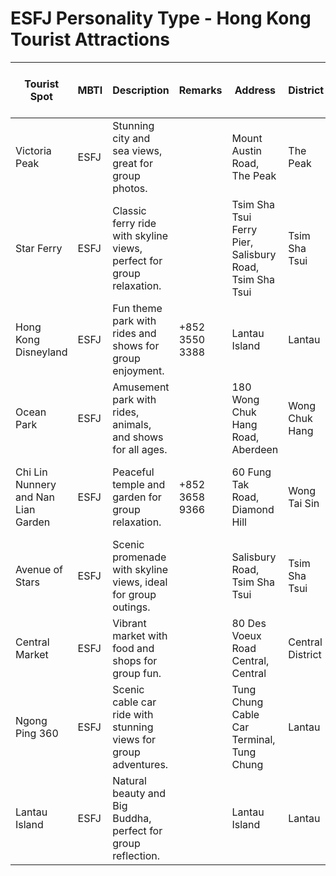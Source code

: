 # ESFJ Personality Type - Hong Kong Tourist Attractions

| Tourist Spot | MBTI | Description | Remarks | Address | District | Location | Operating Hours (Mon-Fri) | Operating Hours (Sat-Sun) | Operating Hours (Public Holiday) | Full Day |
| --- | --- | --- | --- | --- | --- | --- | --- | --- | --- | --- |
| Victoria Peak | ESFJ | Stunning city and sea views, great for group photos. |  | Mount Austin Road, The Peak | The Peak | Hong Kong Island |  |  |  |  |
| Star Ferry | ESFJ | Classic ferry ride with skyline views, perfect for group relaxation. |  | Tsim Sha Tsui Ferry Pier, Salisbury Road, Tsim Sha Tsui | Tsim Sha Tsui | Kowloon | 6:30 AM–11:30 PM | 6:30 AM–11:30 PM | 6:30 AM–11:30 PM |  |
| Hong Kong Disneyland | ESFJ | Fun theme park with rides and shows for group enjoyment. | +852 3550 3388 | Lantau Island | Lantau | Islands | 10:30 AM–8:30 PM | 10:00 AM–9:00 PM | 10:00 AM–9:00 PM | Y |
| Ocean Park | ESFJ | Amusement park with rides, animals, and shows for all ages. |  | 180 Wong Chuk Hang Road, Aberdeen | Wong Chuk Hang | Hong Kong Island | 10:00 AM–6:00 PM | 10:00 AM–7:00 PM | 10:00 AM–7:00 PM | Y |
| Chi Lin Nunnery and Nan Lian Garden | ESFJ | Peaceful temple and garden for group relaxation. | +852 3658 9366 | 60 Fung Tak Road, Diamond Hill | Wong Tai Sin | Kowloon | 9:00 AM–4:30 PM (Nunnery); 7:00 AM–7:00 PM (Garden) | 9:00 AM–4:30 PM (Nunnery); 7:00 AM–7:00 PM (Garden) | 9:00 AM–4:30 PM (Nunnery); 7:00 AM–7:00 PM (Garden) |  |
| Avenue of Stars | ESFJ | Scenic promenade with skyline views, ideal for group outings. |  | Salisbury Road, Tsim Sha Tsui | Tsim Sha Tsui | Kowloon |  |  |  |  |
| Central Market | ESFJ | Vibrant market with food and shops for group fun. |  | 80 Des Voeux Road Central, Central | Central District | Hong Kong Island | 10:00 AM–10:00 PM | 10:00 AM–10:00 PM | 10:00 AM–10:00 PM |  |
| Ngong Ping 360 | ESFJ | Scenic cable car ride with stunning views for group adventures. |  | Tung Chung Cable Car Terminal, Tung Chung | Lantau | Islands | 10:00 AM–6:00 PM | 9:00 AM–6:30 PM | 9:00 AM–6:30 PM |  |
| Lantau Island | ESFJ | Natural beauty and Big Buddha, perfect for group reflection. |  | Lantau Island | Lantau | Islands |  |  |  |  |
